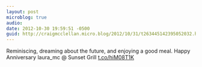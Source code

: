```yaml
---
layout: post
microblog: true
audio: 
date: 2012-10-30 19:59:51 -0500
guid: http://craigmcclellan.micro.blog/2012/10/31/t263445142395052032.html
---
```

Reminiscing, dreaming about the future, and enjoying a good meal. Happy Anniversary laura_mc @ Sunset Grill [t.co/hiM08T1K](http://t.co/hiM08T1K)
